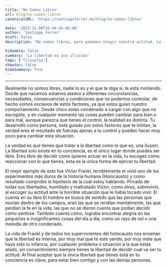 ```yaml
---
title: 'No Somos Libres'
url: blog/no-somos-libres
canonicalURL: 'https://santiagoferrer.mx/blog/no-somos-libres'

date: '2023-11-08T16:40:45-06:00'
author: 'Santiago Ferrer'
draft: false
description: "No somos libres, pero podemos elegir nuestra actitud. La verdadera libertad está en nuestra mente."

hidemeta: false
summary: 'La libertad es una illusion'
tags: ['filosofia']
showtoc: false
hideSummary: True
---
```

***

Realmente no somos libres, nadie lo es y el que te diga sí, te está mintiendo. Desde que nacemos estamos atados a diferentes circunstancias, necesidades, consecuencias y condiciones que no podemos controlar, de hecho somos esclavos de estos factores, ya que estos guían nuestro comportamiento. Desde chico estás condenado a cargar con algo que no escogiste, y en cualquier momento las cosas pueden cambiar para bien o para mal, aunque parezca que tienes el control, la realidad es distinta. Tu desarrollo como persona, está guiado por estos factores que te limitan, la verdad eres el resultado de fuerzas ajenas a tu control y puedes hacer muy poco para cambiar esta situación.

La verdad es que tienes que tratar a la libertad como lo que es, una ilusión. La libertad solo existe en tu conciencia, es el único lugar donde puedes ser libre. Eres libre de decidir cómo quieres actuar en la vida, tu escoges cómo reaccionar con lo que tienes, esta es la única forma de ejercer tu libertad.

El mejor ejemplo de esto fue Victor Frankl, terriblemente el vivió uno de los experimentos más duros de la historia humana (Holocausto) y como resultado comprobó la hipótesis de la cual estoy hablando. Privado de todas sus libertades, humillado y maltratado Victor, como otros, sobrevivió, al escoger su actitud ante la horrible situación que le había tocado vivir. El cuenta en su libro El hombre en busca de sentido que las personas que morían dentro de los campos, eran las que se rendían mentalmente, las que perdían la fe en la vida, las que no se dieron cuenta que podían decidir cómo sentirse. También cuenta cómo, lograba encontrar alegría en las pequeñas e insignificantes cosas del día a día, como un rayo de sol o una melodía de otro condenado.

La vida de Frankl y de todos los supervivientes del holocausto nos enseñan que la libertad es interna, por muy mal que te este yendo, por muy mala que haya sido tu infancia, por cualquier problema o situación a la que estás atado, sin consentimiento siempre tienes la libertad de decidir cual va ser tu actitud. Al final aceptar que la única libertad que tienes está en tu conciencia es clave, para estar bien contigo y con las demás personas.


